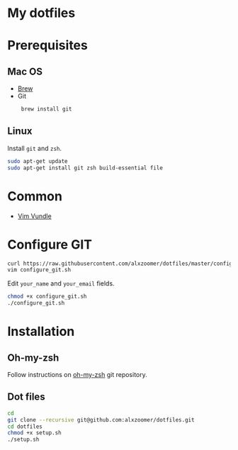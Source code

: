 # My dotfiles

# Prerequisites

## Mac OS
  * [Brew](https://brew.sh/)
  * Git
     ```sh
      brew install git
    ```

## Linux
Install `git` and `zsh`.
```sh
sudo apt-get update
sudo apt-get install git zsh build-essential file
```

# Common
  * [Vim Vundle](https://github.com/VundleVim/Vundle.vim#quick-start)

# Configure GIT
```sh
curl https://raw.githubusercontent.com/alxzoomer/dotfiles/master/configure_git.sh --output configure_git.sh
vim configure_git.sh
```
Edit `your_name` and `your_email` fields.
```sh
chmod +x configure_git.sh
./configure_git.sh
```

# Installation

## Oh-my-zsh
Follow instructions on [oh-my-zsh](https://github.com/robbyrussell/oh-my-zsh) git repository.

## Dot files
```sh
cd
git clone --recursive git@github.com:alxzoomer/dotfiles.git
cd dotfiles
chmod +x setup.sh
./setup.sh
```
